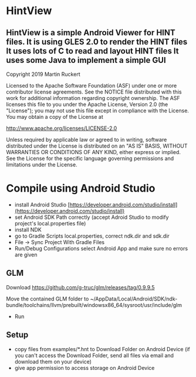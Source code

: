 HintView
=========
HintView is a simple Android Viewer for HINT files.
It is using GLES 2.0 to render the HINT files
It uses lots of C to read and layout HINT files
It uses some Java to implement a simple GUI
-------
Copyright 2019 Martin Ruckert


Licensed to the Apache Software Foundation (ASF) under one or more contributor
license agreements.  See the NOTICE file distributed with this work for
additional information regarding copyright ownership.  The ASF licenses this
file to you under the Apache License, Version 2.0 (the "License"); you may not
use this file except in compliance with the License.  You may obtain a copy of
the License at

  http://www.apache.org/licenses/LICENSE-2.0

Unless required by applicable law or agreed to in writing, software
distributed under the License is distributed on an "AS IS" BASIS, WITHOUT
WARRANTIES OR CONDITIONS OF ANY KIND, either express or implied.  See the
License for the specific language governing permissions and limitations under
the License.

Compile using Android Studio
============================


- install Android Studio [https://developer.android.com/studio/install](https://developer.android.com/studio/install)
- set Android SDK Path correctly (accept Adroid Studio to modify project's local.properties file)
- install NDK
- go to Gradle Scripts local.properties, correct ndk.dir and sdk.dir
- File -> Sync Project With Gradle Files
- Run/Debug Configurations select Android App and make sure no errors are given

GLM
---

Download https://github.com/g-truc/glm/releases/tag/0.9.9.5

Move the contained GLM folder to ~/AppData/Local/Android/SDK/ndk-bundle/toolchains/llvm/prebuilt/windowsx86_64/sysroot/usr/include/glm

- Run

Setup
-----
- copy files from examples/*.hnt to Download Folder on Android Device
(if you can't access the Download Folder, send all files via email and download them on your device)
- give app permission to access storage on Android Device


